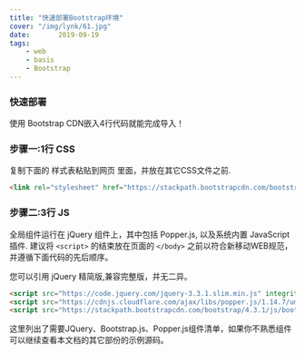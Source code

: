 ```yaml
---
title: "快速部署Bootstrap环境"
cover: "/img/lynk/61.jpg"
date:       2019-09-19
tags:
	- web
	- basis
	- Bootstrap
---
```



### 快速部署
使用 Bootstrap CDN嵌入4行代码就能完成导入！ 

### 步骤一:1行 CSS
复制下面的 <link> 样式表粘贴到网页 <head> 里面，并放在其它CSS文件之前.
```html
<link rel="stylesheet" href="https://stackpath.bootstrapcdn.com/bootstrap/4.3.1/css/bootstrap.min.css" integrity="sha384-ggOyR0iXCbMQv3Xipma34MD+dH/1fQ784/j6cY/iJTQUOhcWr7x9JvoRxT2MZw1T" crossorigin="anonymous">
```
### 步骤二:3行 JS
全局组件运行在 jQuery 组件上，其中包括 Popper.js, 以及系统内置 JavaScript 插件. 建议将 `<script>` 的结束放在页面的 `</body>` 之前以符合新移动WEB规范，并遵循下面代码的先后顺序。

您可以引用 jQuery 精简版,兼容完整版，并无二异。

```html
<script src="https://code.jquery.com/jquery-3.3.1.slim.min.js" integrity="sha384-q8i/X+965DzO0rT7abK41JStQIAqVgRVzpbzo5smXKp4YfRvH+8abtTE1Pi6jizo" crossorigin="anonymous"></script>
<script src="https://cdnjs.cloudflare.com/ajax/libs/popper.js/1.14.7/umd/popper.min.js" integrity="sha384-UO2eT0CpHqdSJQ6hJty5KVphtPhzWj9WO1clHTMGa3JDZwrnQq4sF86dIHNDz0W1" crossorigin="anonymous"></script>
<script src="https://stackpath.bootstrapcdn.com/bootstrap/4.3.1/js/bootstrap.min.js" integrity="sha384-JjSmVgyd0p3pXB1rRibZUAYoIIy6OrQ6VrjIEaFf/nJGzIxFDsf4x0xIM+B07jRM" crossorigin="anonymous"></script>
```
这里列出了需要JQuery、Bootstrap.js、Popper.js组件清单，如果你不熟悉组件可以继续查看本文档的其它部份的示例源码。